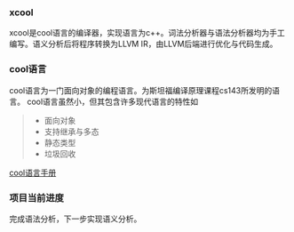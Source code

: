 ### xcool
xcool是cool语言的编译器，实现语言为c++。词法分析器与语法分析器均为手工编写。语义分析后将程序转换为LLVM IR，由LLVM后端进行优化与代码生成。
### cool语言
cool语言为一门面向对象的编程语言。为斯坦福编译原理课程cs143所发明的语言。
cool语言虽然小，但其包含许多现代语言的特性如
> * 面向对象
> * 支持继承与多态
> * 静态类型
> * 垃圾回收

[cool语言手册](http://web.stanford.edu/class/cs143/materials/cool-manual.pdf) 
### 项目当前进度
完成语法分析，下一步实现语义分析。